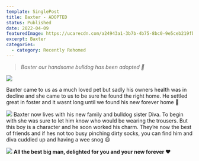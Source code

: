 ```yaml
---
template: SinglePost
title: Baxter - ADOPTED
status: Published
date: 2022-04-09
featuredImage: https://ucarecdn.com/a24943a1-3b7b-4b75-8bc0-9e5ceb219fb2/-/crop/1431x980/0,61/-/preview/
excerpt: Baxter
categories:
  - category: Recently Rehomed
---
```

> *Baxter our handsome bulldog has been adopted 🤗*



![](https://ucarecdn.com/0faa5606-404b-4ed1-9bec-afce902d3fa0/)

Baxter came to us as a much loved pet but sadly his owners health was in decline and she came to us to be sure he found the right home. He settled great in foster and it wasnt long until we found his new forever home 🏡



![](https://ucarecdn.com/dfee9fe9-fd04-45a7-aea8-8efb94e42196/)
Baxter now lives with his new family and bulldog sister Diva. To begin with she was sure to let him know who would be wearing the trousers. But this boy is a character and he soon worked his charm. They’re now the best of friends and if hes not too busy pinching dirty socks, you can find him and diva cuddled up and having a wee snog 😆



![](https://ucarecdn.com/f7a8bb41-30b5-4e8f-957b-8bd00f5948a9/)
**All the best big man, delighted for you and your new forever ❤️**